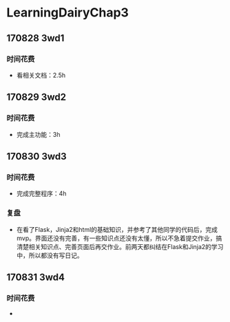# LearningDairyChap3

## 170828 3wd1
### 时间花费
* 看相关文档：2.5h


## 170829 3wd2
### 时间花费
* 完成主功能：3h


## 170830 3wd3
### 时间花费
* 完成完整程序：4h

### 复盘
* 在看了Flask，Jinja2和html的基础知识，并参考了其他同学的代码后，完成mvp。界面还没有完善，有一些知识点还没有太懂，所以不急着提交作业，搞清楚相关知识点、完善页面后再交作业。前两天都纠结在Flask和Jinja2的学习中，所以都没有写日记。

## 170831 3wd4
### 时间花费
*
